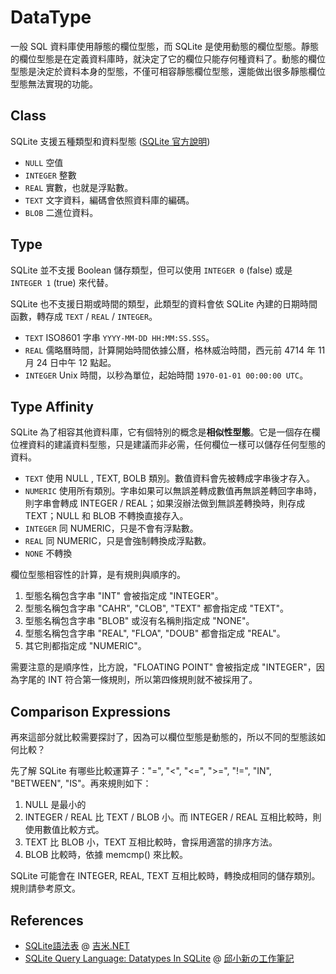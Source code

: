 DataType
========

一般 SQL 資料庫使用靜態的欄位型態，而 SQLite 是使用動態的欄位型態。靜態的欄位型態是在定義資料庫時，就決定了它的欄位只能存何種資料了。動態的欄位型態是決定於資料本身的型態，不僅可相容靜態欄位型態，還能做出很多靜態欄位型態無法實現的功能。

Class
-----

SQLite 支援五種類型和資料型態 ([SQLite 官方說明](http://www.sqlite.org/datatype3.html))

* `NULL` 空值
* `INTEGER` 整數
* `REAL` 實數，也就是浮點數。
* `TEXT` 文字資料，編碼會依照資料庫的編碼。
* `BLOB` 二進位資料。

Type
----

SQLite 並不支援 Boolean 儲存類型，但可以使用 `INTEGER 0` (false) 或是 `INTEGER 1` (true) 來代替。

SQLite 也不支援日期或時間的類型，此類型的資料會依 SQLite 內建的日期時間函數，轉存成 `TEXT` / `REAL` / `INTEGER`。

* `TEXT` ISO8601 字串 `YYYY-MM-DD HH:MM:SS.SSS`。
* `REAL` 儒略曆時間，計算開始時間依據公曆，格林威治時間，西元前 4714 年 11 月 24 日中午 12 點起。
* `INTEGER` Unix 時間，以秒為單位，起始時間 `1970-01-01 00:00:00 UTC`。

Type Affinity
-------------

SQLite 為了相容其他資料庫，它有個特別的概念是**相似性型態**。它是一個存在欄位裡資料的建議資料型態，只是建議而非必需，任何欄位一樣可以儲存任何型態的資料。

* `TEXT` 使用 NULL , TEXT, BOLB 類別。數值資料會先被轉成字串後才存入。
* `NUMERIC` 使用所有類別。字串如果可以無誤差轉成數值再無誤差轉回字串時，則字串會轉成 INTEGER / REAL；如果沒辦法做到無誤差轉換時，則存成 TEXT；NULL 和 BLOB 不轉換直接存入。
* `INTEGER` 同 NUMERIC，只是不會有浮點數。
* `REAL` 同 NUMERIC，只是會強制轉換成浮點數。
* `NONE` 不轉換

欄位型態相容性的計算，是有規則與順序的。

1. 型態名稱包含字串 "INT" 會被指定成 "INTEGER"。
2. 型態名稱包含字串 "CAHR", "CLOB", "TEXT" 都會指定成 "TEXT"。
3. 型態名稱包含字串 "BLOB" 或沒有名稱則指定成 "NONE"。
4. 型態名稱包含字串 "REAL", "FLOA", "DOUB" 都會指定成 "REAL"。
5. 其它則都指定成 "NUMERIC"。

需要注意的是順序性，比方說，"FLOATING POINT" 會被指定成 "INTEGER"，因為字尾的 INT 符合第一條規則，所以第四條規則就不被採用了。

Comparison Expressions
----------------------

再來這部分就比較需要探討了，因為可以欄位型態是動態的，所以不同的型態該如何比較？

先了解 SQLite 有哪些比較運算子："=", "<", "<=", ">=", "!=", "IN", "BETWEEN", "IS"。再來規則如下：

1. NULL 是最小的
2. INTEGER / REAL 比 TEXT / BLOB 小。而 INTEGER / REAL 互相比較時，則使用數值比較方式。
3. TEXT 比 BLOB 小，TEXT 互相比較時，會採用適當的排序方法。
4. BLOB 比較時，依據 memcmp() 來比較。

SQLite 可能會在 INTEGER, REAL, TEXT 互相比較時，轉換成相同的儲存類別。規則請參考原文。

References
----------

* [SQLite語法表](http://jimmy0222.pixnet.net/blog/post/37025726-sqlite%E8%AA%9E%E6%B3%95%E8%A1%A8) @ [吉米.NET](http://jimmy0222.pixnet.net/blog)
* [SQLite Query Language: Datatypes In SQLite](http://jyhshin.pixnet.net/blog/post/31988011-sqlite-query-language%3A-datatypes-in-sqlite) @ [邱小新の工作筆記](http://jyhshin.pixnet.net/blog)
